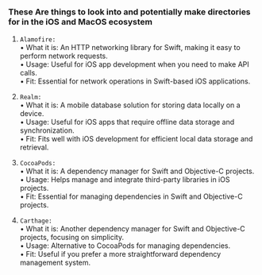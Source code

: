 ### These Are things to look into and potentially make directories for in the iOS and MacOS ecosystem
1.	`Alamofire:`<br/>
	•	What it is: An HTTP networking library for Swift, making it easy to perform network requests. <br/>
	•	Usage: Useful for iOS app development when you need to make API calls. <br/>
	•	Fit: Essential for network operations in Swift-based iOS applications. <br/>


2. `Realm:`<br/>
	•	What it is: A mobile database solution for storing data locally on a device.<br/>
	•	Usage: Useful for iOS apps that require offline data storage and synchronization.<br/>
	•	Fit: Fits well with iOS development for efficient local data storage and retrieval.<br/>


3. `CocoaPods:`<br/>
	•	What it is: A dependency manager for Swift and Objective-C projects.<br/>
	•	Usage: Helps manage and integrate third-party libraries in iOS projects.<br/>
	•	Fit: Essential for managing dependencies in Swift and Objective-C projects.<br/>


4. `Carthage:`<br/>
	•	What it is: Another dependency manager for Swift and Objective-C projects, focusing on simplicity.<br/>
	•	Usage: Alternative to CocoaPods for managing dependencies.<br/>
	•	Fit: Useful if you prefer a more straightforward dependency management system.<br/>
